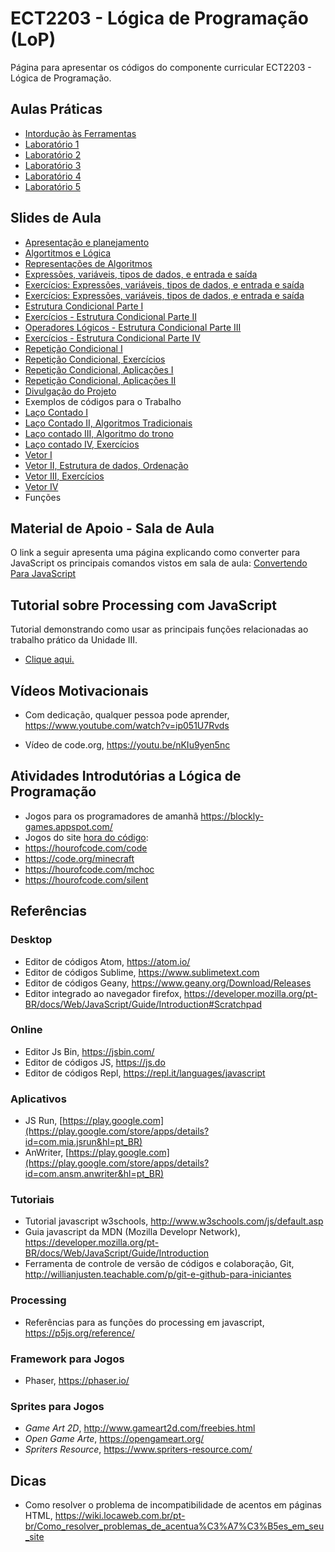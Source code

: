 # ECT2203 - Lógica de Programação (LoP)

Página para apresentar os códigos do componente curricular ECT2203 - Lógica de Programação.



## Aulas Práticas

* [Intordução às Ferramentas](https://github.com/LoP-ECT2203/2017.2/wiki/Criando-P%C3%A1ginas-WEB)
* [Laboratório 1](http://lop.ect.ufrn.br/lista/598cd57a3bc48946977dcf67)
* [Laboratório 2](http://lop.ect.ufrn.br/lista/599ae0e1872c0a078b68b13e)
* [Laboratório 3](http://lop.ect.ufrn.br/lista/59a43ffe488d4e3adff533a2)
* [Laboratório 4](http://lop.ect.ufrn.br/lista/59ccfc9edc0ada44262e5991)
* [Laboratório 5](http://lop.ect.ufrn.br/lista/59c91e06c3da1d73401149da)


## Slides de Aula

* [Apresentação e planejamento](https://goo.gl/Z78p7m)
* [Algortitmos e Lógica](https://goo.gl/sy6eGC)
* [Representações de Algoritmos](https://goo.gl/Ci29jy)
* [Expressões, variáveis, tipos de dados, e entrada e saída](https://goo.gl/4dYfps)
* [Exercícios: Expressões, variáveis, tipos de dados, e entrada e saída](https://goo.gl/qXUcH8)
* [Exercícios: Expressões, variáveis, tipos de dados, e entrada e saída](https://goo.gl/qXUcH8)
* [Estrutura Condicional Parte I](https://goo.gl/rRRrol)
* [Exercícios - Estrutura Condicional Parte II](https://goo.gl/iQdlGa)
* [Operadores Lógicos - Estrutura Condicional Parte III](https://goo.gl/vI592o)
* [Exercícios - Estrutura Condicional Parte IV](https://goo.gl/7egJPc)
* [Repetição Condicional I](https://goo.gl/bWt1iV)
* [Repetição Condicional, Exercícios](https://goo.gl/FXjkUs)
* [Repetição Condicional, Aplicações I](https://goo.gl/jcwriL)
* [Repetição Condicional, Aplicações II](https://goo.gl/lTrXDQ)
* [Divulgação do Projeto](https://goo.gl/fIKTsr)
* Exemplos de códigos para o Trabalho
* [Laço Contado I](https://goo.gl/Jnqz3c)
* [Laço Contado II,  Algoritmos Tradicionais](https://goo.gl/CVSzoM)
* [Laço contado III, Algoritmo do trono](https://goo.gl/sKaF2Y)
* [Laço contado IV, Exercícios](https://goo.gl/YrsRKs)
* [Vetor I](https://goo.gl/EkPNSL)
* [Vetor II, Estrutura de dados, Ordenação](https://goo.gl/QKA25B)
* [Vetor III, Exercícios](https://goo.gl/u5OKnH)
* [Vetor IV](https://goo.gl/6prGct)
* Funções


## Material de Apoio - Sala de Aula

O link a seguir apresenta uma página explicando como converter para JavaScript os principais comandos vistos em sala de aula: [Convertendo Para JavaScript](https://github.com/orivaldosantana/ECT2203LoP/tree/master/convertendo)

## Tutorial sobre Processing com JavaScript

Tutorial demonstrando como usar as principais funções relacionadas ao trabalho prático da Unidade III.

* [Clique aqui.](https://github.com/orivaldosantana/ECT2203LoP/tree/master/tutorial)

## Vídeos Motivacionais

* Com dedicação, qualquer pessoa pode aprender, <https://www.youtube.com/watch?v=ip051U7Rvds>

* Vídeo de code.org, <https://youtu.be/nKIu9yen5nc>

## Atividades Introdutórias a Lógica de Programação

* Jogos para os programadores de amanhã <https://blockly-games.appspot.com/>  
* Jogos do site [hora do código](code.org):
 * https://hourofcode.com/code
 * https://code.org/minecraft
 * https://hourofcode.com/mchoc
 * https://hourofcode.com/silent


## Referências

### Desktop

* Editor de códigos Atom, <https://atom.io/>
* Editor de códigos Sublime, <https://www.sublimetext.com>
* Editor de códigos Geany, <https://www.geany.org/Download/Releases>
* Editor integrado ao navegador firefox, <https://developer.mozilla.org/pt-BR/docs/Web/JavaScript/Guide/Introduction#Scratchpad>

### Online  

* Editor Js Bin, <https://jsbin.com/>
* Editor de códigos JS, <https://js.do>
* Editor de códigos Repl, <https://repl.it/languages/javascript>

### Aplicativos

* JS Run, [https://play.google.com](https://play.google.com/store/apps/details?id=com.mia.jsrun&hl=pt_BR)
* AnWriter, [https://play.google.com](https://play.google.com/store/apps/details?id=com.ansm.anwriter&hl=pt_BR)

### Tutoriais

* Tutorial javascript w3schools, <http://www.w3schools.com/js/default.asp>
* Guia javascript da MDN (Mozilla Developr Network), <https://developer.mozilla.org/pt-BR/docs/Web/JavaScript/Guide/Introduction>
* Ferramenta de controle de versão de códigos e colaboração, Git, http://willianjusten.teachable.com/p/git-e-github-para-iniciantes

### Processing

* Referências para as funções do processing em javascript, <https://p5js.org/reference/>

### Framework para Jogos

* Phaser, https://phaser.io/

### Sprites para Jogos

* *Game Art 2D*, http://www.gameart2d.com/freebies.html
* *Open Game Arte*, https://opengameart.org/
* *Spriters Resource*, https://www.spriters-resource.com/

## Dicas

* Como resolver o problema de incompatibilidade de acentos em páginas HTML, <https://wiki.locaweb.com.br/pt-br/Como_resolver_problemas_de_acentua%C3%A7%C3%B5es_em_seu_site>
